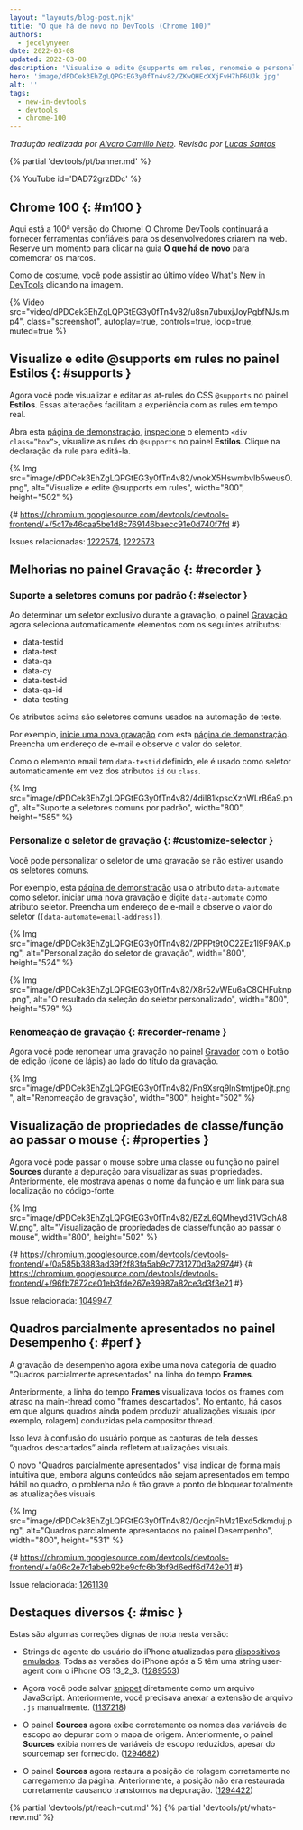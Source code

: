 ```yaml
---
layout: "layouts/blog-post.njk"
title: "O que há de novo no DevTools (Chrome 100)"
authors:
  - jecelynyeen
date: 2022-03-08
updated: 2022-03-08
description: 'Visualize e edite @supports em rules, renomeie e personalize o seletor de gravação e muito mais.'
hero: 'image/dPDCek3EhZgLQPGtEG3y0fTn4v82/ZKwQHEcXXjFvH7hF6UJk.jpg'
alt: ''
tags:
  - new-in-devtools
  - devtools
  - chrome-100
---
```


*Tradução realizada por [Alvaro Camillo Neto](https://www.linkedin.com/in/alvarocamillont/). Revisão por [Lucas Santos](https://lsantos.dev)*

{% partial 'devtools/pt/banner.md' %}

{% YouTube id='DAD72grzDDc' %}

<!-- start: translation instructions -->
<!-- 1. Remove the "draft: true" tag above when submitting PR -->
<!-- 2. Provide translations under each of the English commented original content -->
<!-- 3. Translate the "description" tag above -->
<!-- 4. Translate all the <img> alt text -->
<!-- 5. Update the whats-new.md file -->
<!-- end: translation instructions -->

<!-- ## Chrome 100  {: #m100 } -->
## Chrome 100  {: #m100 } 
<!-- Here’s to the 100th Chrome version! Chrome DevTools will continue to provide reliable tools for developers to build on the web. Take a moment to click around in the **What’s New** tab to celebrate the milestones. -->
Aqui está a 100ª versão do Chrome! O Chrome DevTools continuará a fornecer ferramentas confiáveis para os desenvolvedores criarem na web. Reserve um momento para clicar na guia **O que há de novo** para comemorar os marcos.
<!-- As usual, you can watch the latest [What’s New in DevTools video](https://goo.gle/devtools-youtube) by clicking on the image. -->
Como de costume, você pode assistir ao último [vídeo What's New in DevTools](https://goo.gle/devtools-youtube) clicando na imagem.

{% Video src="video/dPDCek3EhZgLQPGtEG3y0fTn4v82/u8sn7ubuxjJoyPgbfNJs.mp4", class="screenshot", autoplay=true, controls=true, loop=true, muted=true %}


<!-- ## View and edit @supports at rules in the Styles pane {: #supports } -->
## Visualize e edite @supports em rules no painel Estilos {: #supports }
<!-- You can now view and edit the CSS `@supports` at-rules in the **Styles** pane. These changes make it easier to experiment with the at-rules in real time. -->
Agora você pode visualizar e editar as at-rules do CSS `@supports` no painel **Estilos**. Essas alterações facilitam a experiência com as rules em tempo real.
<!-- Open this [demo page](https://jec.fyi/demo/at-support), [inspect](/docs/devtools/dom/#inspect) the `<div class=”box”>` element, view the `@supports` at-rules in the **Styles** pane. Click on the rule’s declaration to edit it.  -->
Abra esta [página de demonstração](https://jec.fyi/demo/at-support), [inspecione](/docs/devtools/dom/#inspect) o elemento `<div class=”box”>`, visualize as rules do `@supports` no painel **Estilos**. Clique na declaração da rule para editá-la.

{% Img src="image/dPDCek3EhZgLQPGtEG3y0fTn4v82/vnokX5Hswmbvlb5weusO.png", alt="Visualize e edite @supports em rules", width="800", height="502" %}

{# https://chromium.googlesource.com/devtools/devtools-frontend/+/5c17e46caa5be1d8c769146baecc91e0d740f7fd #}

Issues relacionadas: [1222574](https://crbug.com/1222574), [1222573](https://crbug.com/1222573)


<!-- ## Recorder panel improvements {: #recorder } -->
## Melhorias no painel Gravação {: #recorder }
<!-- ### Support common selectors by default {: #selector } -->
### Suporte a seletores comuns por padrão {: #selector }
<!-- When determining an unique selector during recording, the [Recorder](/docs/devtools/recorder/) panel now automatically prefers elements with the following attributes: -->
Ao determinar um seletor exclusivo durante a gravação, o painel [Gravação](/docs/devtools/recorder/) agora seleciona automaticamente elementos com os seguintes atributos:

- data-testid
- data-test
- data-qa
- data-cy
- data-test-id
- data-qa-id
- data-testing

<!-- The attributes above are common selectors used in test automation.  -->
Os atributos acima são seletores comuns usados na automação de teste.
<!-- For example, [start a new recording](/docs/devtools/recorder/#record) with this [demo page](https://jec.fyi/demo/recorder). Fill in an email address and observe the selector value. -->
Por exemplo, [inicie uma nova gravação](/docs/devtools/recorder/#record) com esta [página de demonstração](https://jec.fyi/demo/recorder). Preencha um endereço de e-mail e observe o valor do seletor.
<!-- Since the email element has `data-testid` defined, it’s used as the selector automatically instead of the `id` or `class` attributes. -->
Como o elemento email tem `data-testid` definido, ele é usado como seletor automaticamente em vez dos atributos `id` ou `class`.

{% Img src="image/dPDCek3EhZgLQPGtEG3y0fTn4v82/4diI81kpscXznWLrB6a9.png", alt="Suporte a seletores comuns por padrão", width="800", height="585" %}


<!-- ### Customize the recording’s selector {: #customize-selector } -->
### Personalize o seletor de gravação {: #customize-selector }
<!-- You can customize the selector of a recording if you are not using the [common selectors](/docs/devtools/recorder/#selector). -->
Você pode personalizar o seletor de uma gravação se não estiver usando os [seletores comuns](/docs/devtools/recorder/#selector).
<!-- For example, this [demo page](https://jec.fyi/demo/recorder) uses the `data-automate` attribute as the selector. [start a new recording](/docs/devtools/recorder/#record) and enter the `data-automate` as the selector attribute. Fill in an email address and observe the selector value (`[data-automate=email-address]`). -->
Por exemplo, esta [página de demonstração](https://jec.fyi/demo/recorder) usa o atributo `data-automate` como seletor. [iniciar uma nova gravação](/docs/devtools/recorder/#record) e digite `data-automate` como atributo seletor. Preencha um endereço de e-mail e observe o valor do seletor (`[data-automate=email-address]`).

{% Img src="image/dPDCek3EhZgLQPGtEG3y0fTn4v82/2PPPt9tOC2ZEz1l9F9AK.png", alt="Personalização do seletor de gravação", width="800", height="524" %}

{% Img src="image/dPDCek3EhZgLQPGtEG3y0fTn4v82/X8r52vWEu6aC8QHFuknp.png", alt="O resultado da seleção do seletor personalizado", width="800", height="579" %}


<!-- ### Rename a recording {: #recorder-rename } -->
### Renomeação de gravação {: #recorder-rename } 
<!-- You can now rename a recording in the [Recorder](/docs/devtools/recorder/) panel with the edit button (pencil icon) next to the recording’s title. -->
Agora você pode renomear uma gravação no painel [Gravador](/docs/devtools/gravador/) com o botão de edição (ícone de lápis) ao lado do título da gravação.

{% Img src="image/dPDCek3EhZgLQPGtEG3y0fTn4v82/Pn9Xsrq9lnStmtjpe0jt.png", alt="Renomeação de gravação", width="800", height="502" %}


<!-- ## Preview class/function properties on hover {: #properties } -->
## Visualização de propriedades de classe/função ao passar o mouse {: #properties }
<!-- You can now hover over a class or function in the **Sources** panel during debugging to preview its properties. Previously, it only showed the function name and a link to its location in the source code. -->
Agora você pode passar o mouse sobre uma classe ou função no painel **Sources** durante a depuração para visualizar as suas propriedades. Anteriormente, ele mostrava apenas o nome da função e um link para sua localização no código-fonte.

{% Img src="image/dPDCek3EhZgLQPGtEG3y0fTn4v82/BZzL6QMheyd31VGqhA8W.png", alt="Visualização de propriedades de classe/função ao passar o mouse", width="800", height="502" %}

{# https://chromium.googlesource.com/devtools/devtools-frontend/+/0a585b3883ad39f2f83fa5ab9c7731270d3a2974 ​#}
{# https://chromium.googlesource.com/devtools/devtools-frontend/+/96fb7872ce01eb3fde267e39987a82ce3d3f3e21 #}

Issue relacionada: [1049947](https://crbug.com/1049947)


<!-- ## Partially presented frames in the Performance panel {: #perf } -->
## Quadros parcialmente apresentados no painel Desempenho {: #perf } 
<!-- Performance recording now displays a new frame category "Partially presented frames" in the **Frames** timeline.  -->
A gravação de desempenho agora exibe uma nova categoria de quadro "Quadros parcialmente apresentados" na linha do tempo **Frames**.
<!-- Previously, the **Frames** timeline visualizes any frames with delayed main-thread work as "dropped frames". However, there are cases where some frames may still produce visual updates (e.g. scrolling) driven by the compositor thread. -->
Anteriormente, a linha do tempo **Frames** visualizava todos os frames com atraso na main-thread como "frames descartados". No entanto, há casos em que alguns quadros ainda podem produzir atualizações visuais (por exemplo, rolagem) conduzidas pela compositor thread.
<!-- This leads to user confusion because the screenshots of these “Dropped frames” are still reflecting visual updates.  -->
Isso leva à confusão do usuário porque as capturas de tela desses “quadros descartados” ainda refletem atualizações visuais.
<!-- The new "Partially presented frames" aims to indicate more intuitively that although some content is not presented timely in the frame, but the issue is not so severe as to block visual updates altogether. -->
O novo "Quadros parcialmente apresentados" visa indicar de forma mais intuitiva que, embora alguns conteúdos não sejam apresentados em tempo hábil no quadro, o problema não é tão grave a ponto de bloquear totalmente as atualizações visuais.

{% Img src="image/dPDCek3EhZgLQPGtEG3y0fTn4v82/QcqjnFhMz1Bxd5dkmduj.png", alt="Quadros parcialmente apresentados no painel Desempenho", width="800", height="531" %}

{# https://chromium.googlesource.com/devtools/devtools-frontend/+/a06c2e7c1abeb92be9cfc6b3bf9d6edf6d742e01 #}

Issue relacionada: [1261130](https://crbug.com/1261130)


<!-- ## Miscellaneous highlights {: #misc } -->
## Destaques diversos {: #misc }
<!-- These are some noteworthy fixes in this release: -->
Estas são algumas correções dignas de nota nesta versão:
<!-- - Updated iPhone user agent strings for [emulated devices](/docs/devtools/device-mode/#device). All iPhone versions after 5 have a user-agent string with iPhone OS 13_2_3. ([1289553](https://crbug.com/1289553)) -->
- Strings de agente do usuário do iPhone atualizadas para [dispositivos emulados](/docs/devtools/device-mode/#device). Todas as versões do iPhone após a 5 têm uma string user-agent com o iPhone OS 13_2_3. ([1289553](https://crbug.com/1289553))
<!-- - You can now save [snippet](/docs/devtools/javascript/snippets/) as a JavaScript file directly. Previously, you needed to append `.js` file extension manually. ([1137218](https://crbug.com/1137218)) -->
- Agora você pode salvar [snippet](/docs/devtools/javascript/snippets/) diretamente como um arquivo JavaScript. Anteriormente, você precisava anexar a extensão de arquivo `.js` manualmente. ([1137218](https://crbug.com/1137218))
<!-- - The **Sources** panel now correctly displays scope variable names when debugging with sourcemap. Previously, the **Sources** panel displays minified scope variable names despite sourcemap being provided. ([1294682](https://crbug.com/1294682))  -->
- O painel **Sources** agora exibe corretamente os nomes das variáveis de escopo ao depurar com o mapa de origem. Anteriormente, o painel **Sources** exibia nomes de variáveis de escopo reduzidos, apesar do sourcemap ser fornecido. ([1294682](https://crbug.com/1294682))
<!-- - The **Sources** panel now restores scroll position correctly on page load. Previously, the position was not restored correctly causing inconvenience in debugging. ([1294422](https://crbug.com/1294422))  -->
- O painel **Sources** agora restaura a posição de rolagem corretamente no carregamento da página. Anteriormente, a posição não era restaurada corretamente causando transtornos na depuração. ([1294422](https://crbug.com/1294422))

{% partial 'devtools/pt/reach-out.md' %}
{% partial 'devtools/pt/whats-new.md' %}

